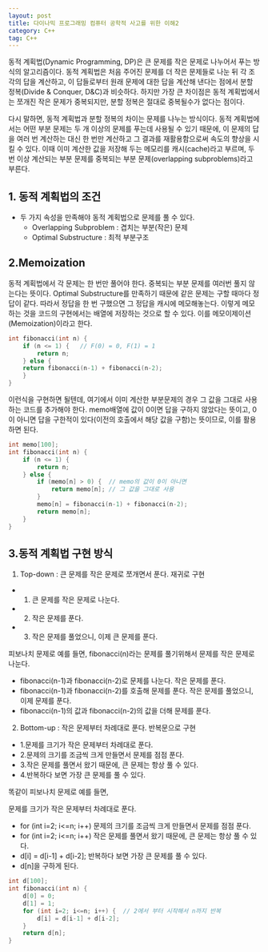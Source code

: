 ```yaml
---
layout: post
title: 다이나믹 프로그래밍 컴퓨터 공학적 사고를 위한 이해2
category: C++
tag: C++
---
```


동적 계획법(Dynamic Programming, DP)은 큰 문제를 작은 문제로 나누어서 푸는 방식의 알고리즘이다. 동적 계획법은 처음 주어진 문제를 더 작은 문제들로 나눈 뒤 각 조각의 답을 계산하고, 이 답들로부터 원래 문제에 대한 답을 계산해 낸다는 점에서 분할 정복(Divide & Conquer, D&C)과 비슷하다. 하지만 가장 큰 차이점은 동적 계획법에서는 쪼개진 작은 문제가 중복되지만, 분할 정복은 절대로 중복될수가 없다는 점이다.

다시 말하면, 동적 계획법과 분할 정복의 차이는 문제를 나누는 방식이다. 동적 계획법에서는 어떤 부분 문제는 두 개 이상의 문제를 푸는데 사용될 수 있기 때문에, 이 문제의 답을 여러 번 계산하는 대신 한 번만 계산하고 그 결과를 재활용함으로써 속도의 향상을 시킬 수 있다. 이때 이미 계산한 값을 저장해 두는 메모리를 캐시(cache)라고 부르며, 두 번 이상 계산되는 부분 문제를 중복되는 부분 문제(overlapping subproblems)라고 부른다.


## 1. 동적 계획법의 조건

- 두 가지 속성을 만족해야 동적 계획법으로 문제를 풀 수 있다.
  - Overlapping Subproblem : 겹치는 부분(작은) 문제
  - Optimal Substructure : 최적 부분구조

## 2.Memoization

동적 계획법에서 각 문제는 한 번만 풀어야 한다. 중복되는 부분 문제를 여러번 풀지 않는다는 뜻이다. Optimal Substructure를 만족하기 때문에 같은 문제는 구할 때마다 정답이 같다. 따라서 정답을 한 번 구했으면 그 정답을 캐시에 메모해놓는다. 이렇게 메모하는 것을 코드의 구현에서는 배열에 저장하는 것으로 할 수 있다. 이를 메모이제이션(Memoization)이라고 한다.

```c++
int fibonacci(int n) {
    if (n <= 1) {	// F(0) = 0, F(1) = 1
        return n;
    } else {
	return fibonacci(n-1) + fibonacci(n-2);
    }
}
```

이런식을 구현하면 될텐데, 여기에서 이미 계산한 부분문제의 경우 그 값을 그대로 사용하는 코드를 추가해야 한다. memo배열에 값이 0이면 답을 구하지 않았다는 뜻이고, 0이 아니면 답을 구한적이 있다(이전의 호출에서 해당 값을 구함)는 뜻이므로, 이를 활용하면 된다.

```c++
int memo[100];
int fibonacci(int n) {
    if (n <= 1) {
    	return n;
    } else {
        if (memo[n] > 0) {	// memo의 값이 0이 아니면
            return memo[n];	// 그 값을 그대로 사용
        }
        memo[n] = fibonacci(n-1) + fibonacci(n-2);
        return memo[n];
    }
}
```

## 3.동적 계획법 구현 방식

1. Top-down : 큰 문제를 작은 문제로 쪼개면서 푼다. 재귀로 구현
  - 1. 큰 문제를 작은 문제로 나눈다.
  - 2. 작은 문제를 푼다.
  - 3. 작은 문제를 풀었으니, 이제 큰 문제를 푼다.

  피보나치 문제로 예를 들면, fibonacci(n)라는 문제를 풀기위해서 문제를 작은 문제로 나눈다.
  - fibonacci(n-1)과 fibonacci(n-2)로 문제를 나눈다.
  작은 문제를 푼다.
  - fibonacci(n-1)과 fibonacci(n-2)를 호출해 문제를 푼다.
  작은 문제를 풀었으니, 이제 문제를 푼다.
  - fibonacci(n-1)의 값과 fibonacci(n-2)의 값을 더해 문제를 푼다.

2. Bottom-up : 작은 문제부터 차례대로 푼다. 반복문으로 구현
  - 1.문제를 크기가 작은 문제부터 차례대로 푼다.
  - 2.문제의 크기를 조금씩 크게 만들면서 문제를 점점 푼다.
  - 3.작은 문제를 풀면서 왔기 때문에, 큰 문제는 항상 풀 수 있다.
  - 4.반복하다 보면 가장 큰 문제를 풀 수 있다.

  똑같이 피보나치 문제로 예를 들면,

  문제를 크기가 작은 문제부터 차례대로 푼다.
  - for (int i=2; i<=n; i++)
  문제의 크기를 조금씩 크게 만들면서 문제를 점점 푼다.
  - for (int i=2; i<=n; i++)
  작은 문제를 풀면서 왔기 때문에, 큰 문제는 항상 풀 수 있다.
  - d[i] = d[i-1] + d[i-2];
  반복하다 보면 가장 큰 문제를 풀 수 있다.
  - d[n]을 구하게 된다.

```c++
int d[100];
int fibonacci(int n) {
    d[0] = 0;
    d[1] = 1;
    for (int i=2; i<=n; i++) {	// 2에서 부터 시작해서 n까지 반복
    	d[i] = d[i-1] + d[i-2];
    }
    return d[n];
}
```
